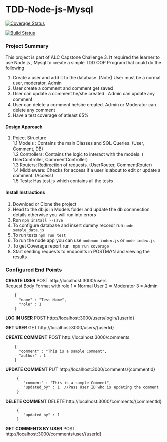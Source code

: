 # TDD-Node-js-Mysql

[![Coverage Status](https://coveralls.io/repos/github/willywax/TDD-Node-js-Mysql/badge.svg?branch=master)](https://coveralls.io/github/willywax/TDD-Node-js-Mysql?branch=master)

[![Build Status](https://travis-ci.com/willywax/TDD-Node-js-Mysql.svg?branch=master)](https://travis-ci.com/willywax/TDD-Node-js-Mysql)

### Project Summary
This project is part of ALC Capstone Challenge 3.
It required the learner to use Node.js , Mysql to create a simple TDD OOP Program that could do the following
1. Create a user and add it to the database. (Note) User must be a normal user, moderator, Admin
2. User create a comment and comment get saved
3. User can update a comment he/she created . Admin can update any comment
4. User can delete a comment he/she created. Admin or Moderator can delete any comment
5. Have a test coverage of atleast 65% 

#### Design Approach
1. Poject Structure<br>
  1.1  Models : Contains the main Classes and SQL Queries. (User, Comment, DB)<br>
  1.2  Controllers: Contains the logic to interact with the models. ( UserController, CommentController)<br>
  1.3  Routers: Redirection of requests. (UserRouter, CommentRouter)<br>
  1.4  Middleware: Checks for access if a user is about to edit or update a comment. (Access)<br>
  1.5  Tests: Has test.js which contains all the tests<br>
 
#### Install Instractions 
1. Download or Clone the project
2. Head to the db.js in Models folder and update the db connnection details otherwise you will run into errors
3. Run `npm install --save`
4. To configure database and insert dummy recordr run `node sample_data.js`
5. To run tests `npm run test`
6. To run the node app you can use `nodemon index.js` or `node index.js`
7. To get Coverage report run ` npm run coverage`
7. Start sending requests to endpoints in POSTMAN and viewing the results


### Configured End Points
**CREATE USER** POST http://localhost:3000/users  
Request Body Format with role 1 = Normal User 2 = Moderator 3 = Admin

        {
          "name" : "Test Name",
          "role" : 1
        }
      
 **LOG IN USER** POST http://localhost:3000/users/login/{userId}
 
 
 **GET USER** GET http://localhost:3000/users/{userId}
 
 
 **CREATE COMMENT** POST http://localhost:3000/comments
 
        {
          "comment" : "This is a sample Comment",
          "author" : 1
        }
         
 **UPDATE COMMENT** PUT http://localhost:3000/comments/{commentId}
 
         {
            "comment" : "This is a sample Comment",
            "updated_by" : 1  //Pass User ID who is updating the comment
         }

 **DELETE COMMENT** DELETE http://localhost:3000/comments/{commentId}
 
 
         {
            "updated_by" : 1
         }
        
        
 **GET COMMENTS BY USER** POST http://localhost:3000/comments/user/{userId}
   
 


 
 
 
 
 
 
